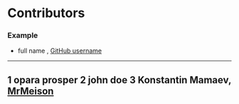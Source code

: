 # Contributors

### Example
- full name , [GitHub username](link)

---
1 opara prosper
2 john doe
3 Konstantin Mamaev, [MrMeison](https://github.com/MrMeison)
---